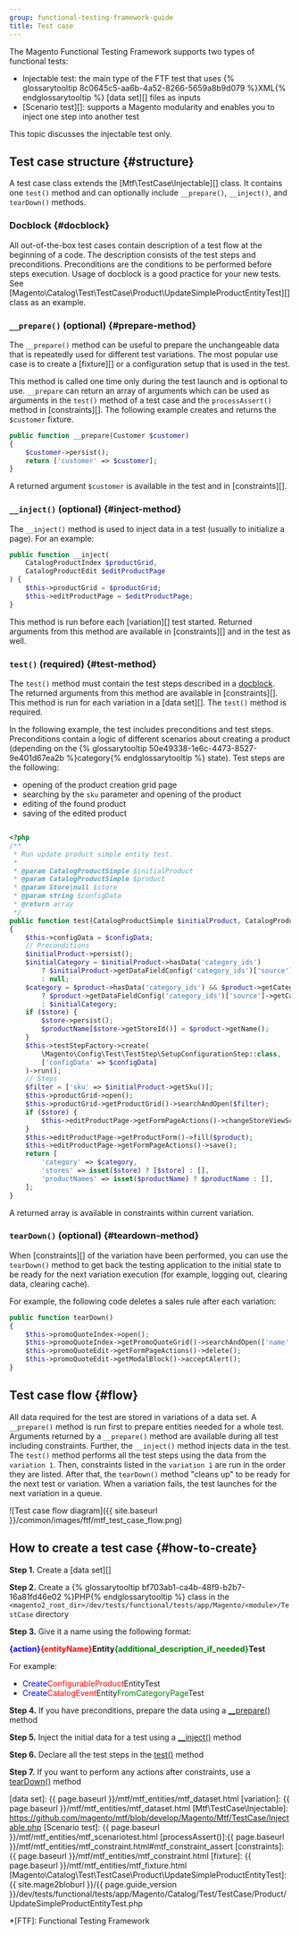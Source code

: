 ```yaml
---
group: functional-testing-framework-guide
title: Test case
---
```


The Magento Functional Testing Framework supports two types of functional tests:

- Injectable test: the main type of the FTF test that uses {% glossarytooltip 8c0645c5-aa6b-4a52-8266-5659a8b9d079 %}XML{% endglossarytooltip %} [data set][] files as inputs
- [Scenario test][]: supports a Magento modularity and enables you to inject one step into another test

This topic discusses the injectable test only. 

## Test case structure {#structure}

A test case class extends the [Mtf\TestCase\Injectable][] class. It contains one `test()` method and can optionally include `__prepare()`, `__inject()`, and `tearDown()` methods.

### Docblock {#docblock}

All out-of-the-box test cases contain description of a test flow at the beginning of a code. The description consists of the test steps and preconditions. Preconditions are the conditions to be performed before steps execution.
Usage of docblock is a good practice for your new tests. See [Magento\Catalog\Test\TestCase\Product\UpdateSimpleProductEntityTest][] class as an example.

### `__prepare()` (optional) {#prepare-method}

The `__prepare()` method can be useful to prepare the unchangeable data that is repeatedly used for different test variations. The most popular use case is to create a [fixture][] or a configuration setup that is used in the test.

This method is called one time only during the test launch and is optional to use. `__prepare` can return an array of arguments which can be used as arguments in the `test()` method of a test case and the `processAssert()` method in [constraints][]. The following example creates and returns the `$customer` fixture. 

```php
public function __prepare(Customer $customer)
{
    $customer->persist();
    return ['customer' => $customer];
}
```

A returned argument `$customer` is available in the test and in [constraints][].

### `__inject()` (optional) {#inject-method}

The `__inject()` method is used to inject data in a test (usually to initialize a page). For an example:

```php
public function __inject(
    CatalogProductIndex $productGrid,
    CatalogProductEdit $editProductPage
) {
    $this->productGrid = $productGrid;
    $this->editProductPage = $editProductPage;
}
```

 This method is run before each [variation][] test started. Returned arguments from this method are available in [constraints][] and in the test as well.

### `test()` (required) {#test-method}

The `test()` method must contain the test steps described in a [docblock](#docblock). The returned arguments from this method are available in [constraints][]. This method is run for each variation in a [data set][]. The `test()` method is required.

In the following example, the test includes preconditions and test steps. Preconditions contain a logic of different scenarios about creating a product (depending on the {% glossarytooltip 50e49338-1e6c-4473-8527-9e401d67ea2b %}category{% endglossarytooltip %} state). Test steps are the following:

- opening of the product creation grid page
- searching by the `sku` parameter and opening of the product
- editing of the found product
- saving of the edited product

```php

<?php
/**
 * Run update product simple entity test.
 *
 * @param CatalogProductSimple $initialProduct
 * @param CatalogProductSimple $product
 * @param Store|null $store
 * @param string $configData
 * @return array
 */
public function test(CatalogProductSimple $initialProduct, CatalogProductSimple $product, Store $store = null, $configData = '')
{
    $this->configData = $configData;
    // Preconditions
    $initialProduct->persist();
    $initialCategory = $initialProduct->hasData('category_ids')
        ? $initialProduct->getDataFieldConfig('category_ids')['source']->getCategories()[0]
        : null;
    $category = $product->hasData('category_ids') && $product->getCategoryIds()[0]
        ? $product->getDataFieldConfig('category_ids')['source']->getCategories()[0]
        : $initialCategory;
    if ($store) {
        $store->persist();
        $productName[$store->getStoreId()] = $product->getName();
    }
    $this->testStepFactory->create(
        \Magento\Config\Test\TestStep\SetupConfigurationStep::class,
        ['configData' => $configData]
    )->run();
    // Steps
    $filter = ['sku' => $initialProduct->getSku()];
    $this->productGrid->open();
    $this->productGrid->getProductGrid()->searchAndOpen($filter);
    if ($store) {
        $this->editProductPage->getFormPageActions()->changeStoreViewScope($store);
    }
    $this->editProductPage->getProductForm()->fill($product);
    $this->editProductPage->getFormPageActions()->save();
    return [
        'category' => $category,
        'stores' => isset($store) ? [$store] : [],
        'productNames' => isset($productName) ? $productName : [],
    ];
}

```

A returned array is available in constraints within current variation.

### `tearDown()` (optional) {#teardown-method}

When [constraints][] of the variation have been performed, you can use the `tearDown()` method to get back the testing application to the initial state to be ready for the next variation execution (for example, logging out, clearing data, clearing cache).

For example, the following code deletes a sales rule after each variation:

```php
public function tearDown()
{
    $this->promoQuoteIndex->open();
    $this->promoQuoteIndex->getPromoQuoteGrid()->searchAndOpen(['name' => $this->salesRuleName]);
    $this->promoQuoteEdit->getFormPageActions()->delete();
    $this->promoQuoteEdit->getModalBlock()->acceptAlert();
}
```

## Test case flow {#flow}

All data required for the test are stored in variations of a data set. A `__prepare()` method is run first to prepare entities needed for a whole test. Arguments returned by a `__prepare()` method are available during all test including constraints. Further, the `__inject()` method injects data in the test. The `test()` method performs all the test steps using the data from the `variation 1`. Then, constraints listed in the `variation 1` are run in the order they are listed. After that, the `tearDown()` method "cleans up" to be ready for the next test or variation. When a variation fails, the test launches for the next variation in a queue.

![Test case flow diagram]({{ site.baseurl }}/common/images/ftf/mtf_test_case_flow.png)

## How to create a test case {#how-to-create}

__Step 1.__ Create a [data set][]

__Step 2.__ Create a {% glossarytooltip bf703ab1-ca4b-48f9-b2b7-16a81fd46e02 %}PHP{% endglossarytooltip %} class in the `<magento2_root_dir>/dev/tests/functional/tests/app/Magento/<module>/TestCase` directory

__Step 3.__ Give it a name using the following format:

<b><span style="color:blue">{action}</span><span style="color:red">{entityName}</span>Entity<span style="color:green">{additional_description_if_needed}</span>Test</b>

For example:
   
- <span style="color:blue">Create</span><span style="color:red">ConfigurableProduct</span>EntityTest
- <span style="color:blue">Create</span><span style="color:red">CatalogEvent</span>Entity<span style="color:green">FromCategoryPage</span>Test

__Step 4.__ If you have preconditions, prepare the data using a [__prepare()](#prepare-method) method

__Step 5.__ Inject the initial data for a test using a [__inject()](#inject-method) method

__Step 6.__ Declare all the test steps in the [test()](#test-method) method
 
__Step 7.__ If you want to perform any actions after constraints, use a [tearDown()](#teardown-method) method


<!-- LINK DEFINITIONS -->

[data set]: {{ page.baseurl }}/mtf/mtf_entities/mtf_dataset.html
[variation]: {{ page.baseurl }}/mtf/mtf_entities/mtf_dataset.html
[Mtf\TestCase\Injectable]: https://github.com/magento/mtf/blob/develop/Magento/Mtf/TestCase/Injectable.php
[Scenario test]: {{ page.baseurl }}/mtf/mtf_entities/mtf_scenariotest.html
[processAssert()]:{{ page.baseurl }}/mtf/mtf_entities/mtf_constraint.html#mtf_constraint_assert
[constraints]: {{ page.baseurl }}/mtf/mtf_entities/mtf_constraint.html
[fixture]: {{ page.baseurl }}/mtf/mtf_entities/mtf_fixture.html
[Magento\Catalog\Test\TestCase\Product\UpdateSimpleProductEntityTest]: {{ site.mage2bloburl }}/{{ page.guide_version }}/dev/tests/functional/tests/app/Magento/Catalog/Test/TestCase/Product/UpdateSimpleProductEntityTest.php

<!-- ABBREVIATIONS -->

*[FTF]: Functional Testing Framework
